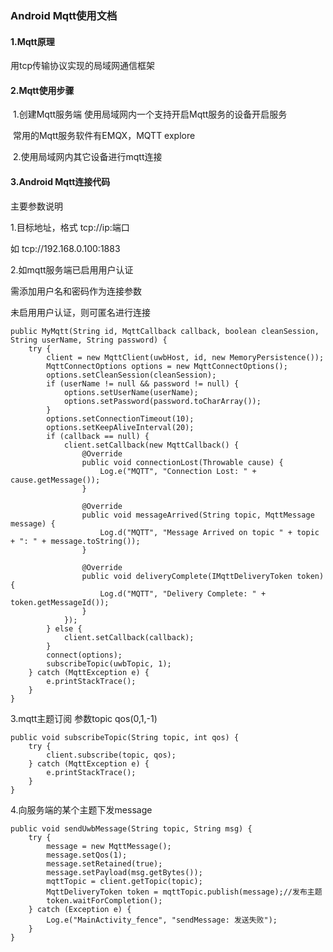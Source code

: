 ### Android Mqtt使用文档

#### 1.Mqtt原理

用tcp传输协议实现的局域网通信框架

#### 2.Mqtt使用步骤

​	1.创建Mqtt服务端 使用局域网内一个支持开启Mqtt服务的设备开启服务

​		   常用的Mqtt服务软件有EMQX，MQTT explore

​	2.使用局域网内其它设备进行mqtt连接

#### 3.Android Mqtt连接代码

主要参数说明

1.目标地址，格式 tcp://ip:端口

如 tcp://192.168.0.100:1883

2.如mqtt服务端已启用用户认证

需添加用户名和密码作为连接参数

未启用用户认证，则可匿名进行连接

```
public MyMqtt(String id, MqttCallback callback, boolean cleanSession, String userName, String password) {
    try {
        client = new MqttClient(uwbHost, id, new MemoryPersistence());
        MqttConnectOptions options = new MqttConnectOptions();
        options.setCleanSession(cleanSession);
        if (userName != null && password != null) {
            options.setUserName(userName);
            options.setPassword(password.toCharArray());
        }
        options.setConnectionTimeout(10);
        options.setKeepAliveInterval(20);
        if (callback == null) {
            client.setCallback(new MqttCallback() {
                @Override
                public void connectionLost(Throwable cause) {
                    Log.e("MQTT", "Connection Lost: " + cause.getMessage());
                }

                @Override
                public void messageArrived(String topic, MqttMessage message) {
                    Log.d("MQTT", "Message Arrived on topic " + topic + ": " + message.toString());
                }

                @Override
                public void deliveryComplete(IMqttDeliveryToken token) {
                    Log.d("MQTT", "Delivery Complete: " + token.getMessageId());
                }
            });
        } else {
            client.setCallback(callback);
        }
        connect(options);
        subscribeTopic(uwbTopic, 1);
    } catch (MqttException e) {
        e.printStackTrace();
    }
}
```

3.mqtt主题订阅 参数topic qos(0,1,-1)

```
public void subscribeTopic(String topic, int qos) {
    try {
        client.subscribe(topic, qos);
    } catch (MqttException e) {
        e.printStackTrace();
    }
}
```

4.向服务端的某个主题下发message

```
public void sendUwbMessage(String topic, String msg) {
    try {
        message = new MqttMessage();
        message.setQos(1);
        message.setRetained(true);
        message.setPayload(msg.getBytes());
        mqttTopic = client.getTopic(topic);
        MqttDeliveryToken token = mqttTopic.publish(message);//发布主题
        token.waitForCompletion();
    } catch (Exception e) {
        Log.e("MainActivity_fence", "sendMessage: 发送失败");
    }
}
```